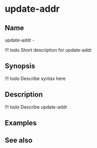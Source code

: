 

# update-addr


## Name
update-addr - 

<!-- prettier-ignore -->
!!! todo
     Short description for update-addr

## Synopsis
<!-- prettier-ignore -->
!!! todo
    Describe syntax here

## Description
<!-- prettier-ignore -->
!!! todo
    Describe update-addr

## Examples

## See also

